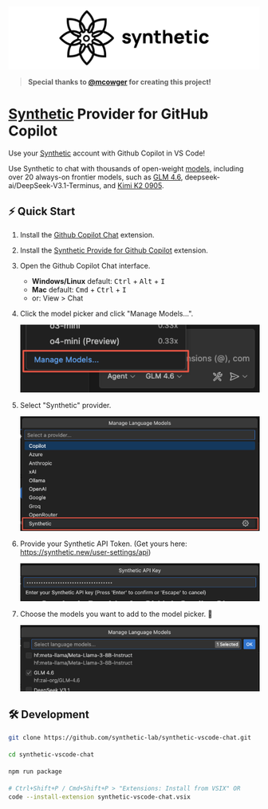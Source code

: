 ![Synthetic](./assets/logo_1200_300.png)

> **Special thanks to [@mcowger](https://github.com/mcowger) for creating this project!**

# [Synthetic](https://synthetic.new) Provider for GitHub Copilot

Use your [Synthetic](https://synthetic.new/) account with Github Copilot in VS Code!

Use Synthetic to chat with thousands of open-weight [models](https://dev.synthetic.new/docs/api/models), including over 20 always-on frontier models, such as [GLM 4.6](https://synthetic.new/hf/zai-org/GLM-4.6), deepseek-ai/DeepSeek-V3.1-Terminus, and [Kimi K2 0905](https://synthetic.new/hf/moonshotai/Kimi-K2-Instruct-0905).


## ⚡ Quick Start
1. Install the [Github Copilot Chat](https://marketplace.visualstudio.com/items?itemName=GitHub.copilot-chat) extension.
1. Install the [Synthetic Provide for Github Copilot](https://marketplace.visualstudio.com/items?itemName=SyntheticLab.synthetic-copilot-provider) extension.
1. Open the Github Copilot Chat interface.
   - **Windows/Linux** default: <kbd>Ctrl</kbd> + <kbd>Alt</kbd> + <kbd>I</kbd>
   - **Mac** default: <kbd>Cmd</kbd> + <kbd>Ctrl</kbd> + <kbd>I</kbd>
   - or: View > Chat
1. Click the model picker and click "Manage Models...".

   <img src="./assets/docs_manage_models.png" width="500">

1. Select "Synthetic" provider.

   <img src="./assets/docs_select_provider.png" width="500">

1. Provide your Synthetic API Token. (Get yours here: https://synthetic.new/user-settings/api)

   <img src="./assets/docs_enter_api_key.png" width="500">

1. Choose the models you want to add to the model picker. 🥳

    <img src="./assets/docs_model_list.png" width="500">


## 🛠️ Development

```bash
git clone https://github.com/synthetic-lab/synthetic-vscode-chat.git

cd synthetic-vscode-chat

npm run package

# Ctrl+Shift+P / Cmd+Shift+P > "Extensions: Install from VSIX" OR
code --install-extension synthetic-vscode-chat.vsix
```
